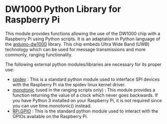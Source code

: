 # DW1000 Python Library for Raspberry Pi

This module provides functions allowing the use of the DW1000 chip with a Raspberry Pi using Python scripts. It is an adaptation in Python language of the [arduino-dw1000] library. 
This chip embeds Ultra Wide Band (UWB) technology which can be used for message transmissions and more commonly, ranging functionality.

The following external python modules/libraries are necessary for its proper use:
* [spidev] : This is a standard python module used to interface SPI devices with the Raspberry Pi via the spidev linux kernel driver.
* [monotonic] (used in the ranging scripts only) : This module provides a function returning the value of a clock which never goes backwards. If you have Python 3 installed on your Raspberry Pi, it is not required since you can use time.monotonic() instead.
* [RPi.GPIO] : This is the standard python module used to interact with the GPIOs available on the Raspberry Pi.

[arduino-dw1000]: <https://github.com/ThingType/arduino-dw1000>
[monotonic]: <https://github.com/atdt/monotonic>
[spidev]: <https://github.com/doceme/py-spidev>
[RPi.GPIO]: <https://sourceforge.net/p/raspberry-gpio-python/wiki/install/>
